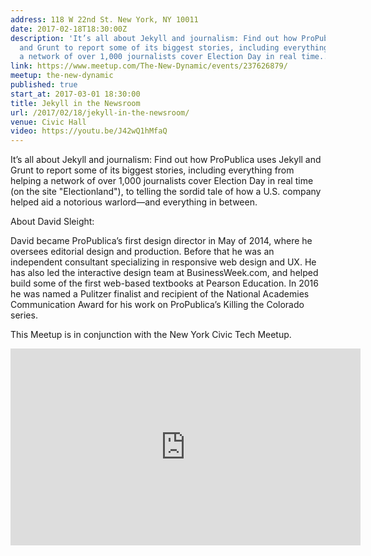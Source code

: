 ```yaml
---
address: 118 W 22nd St. New York, NY 10011
date: 2017-02-18T18:30:00Z
description: 'It’s all about Jekyll and journalism: Find out how ProPublica uses Jekyll
  and Grunt to report some of its biggest stories, including everything from helping
  a network of over 1,000 journalists cover Election Day in real time...'
link: https://www.meetup.com/The-New-Dynamic/events/237626879/
meetup: the-new-dynamic
published: true
start_at: 2017-03-01 18:30:00
title: Jekyll in the Newsroom
url: /2017/02/18/jekyll-in-the-newsroom/
venue: Civic Hall
video: https://youtu.be/J42wQ1hMfaQ
---
```


It’s all about Jekyll and journalism: Find out how ProPublica uses Jekyll and Grunt to report some of its biggest stories, including everything from helping a network of over 1,000 journalists cover Election Day in real time (on the site "Electionland"), to telling the sordid tale of how a U.S. company helped aid a notorious warlord—and everything in between.

About David Sleight:

David became ProPublica’s first design director in May of 2014, where he oversees editorial design and production. Before that he was an independent consultant specializing in responsive web design and UX. He has also led the interactive design team at BusinessWeek.com, and helped build some of the first web-based textbooks at Pearson Education. In 2016 he was named a Pulitzer finalist and recipient of the National Academies Communication Award for his work on ProPublica’s Killing the Colorado series.  



This Meetup is in conjunction with the New York Civic Tech Meetup.

<div class="embed-container">
<iframe width="560" height="315" src="https://www.youtube.com/embed/videoseries?list=PLHSBYD3ClyvMFhwkfNVO3dHXxKsewFQwN" frameborder="0" allowfullscreen></iframe>
</div>
